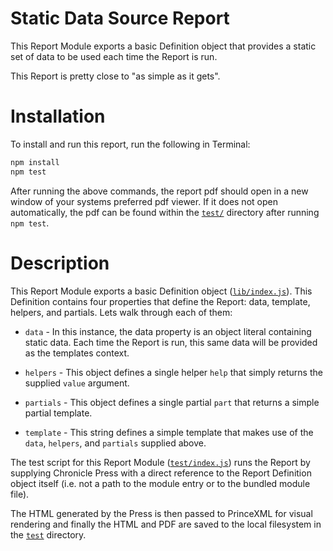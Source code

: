 # Static Data Source Report

This Report Module exports a basic Definition object that provides a static set of data to be used each time the Report is run.

This Report is pretty close to "as simple as it gets".

# Installation

To install and run this report, run the following in Terminal:

```sh
npm install
npm test
```

After running the above commands, the report pdf should open in a new window of your systems preferred pdf viewer. If it does not open automatically, the pdf can be found within the [`test/`](test/) directory after running `npm test`.

# Description

This Report Module exports a basic Definition object ([`lib/index.js`](lib/index.js)). This Definition contains four properties that define the Report: data, template, helpers, and partials. Lets walk through each of them:

- `data` - In this instance, the data property is an object literal containing static data. Each time the Report is run, this same data will be provided as the templates context.

- `helpers` - This object defines a single helper `help` that simply returns the supplied `value` argument.

- `partials` - This object defines a single partial `part` that returns a simple partial template.

- `template` - This string defines a simple template that makes use of the `data`, `helpers`, and `partials` supplied above.

The test script for this Report Module ([`test/index.js`](test/index.js)) runs the Report by supplying Chronicle Press with a direct reference to the Report Definition object itself (i.e. not a path to the module entry or to the bundled module file).

The HTML generated by the Press is then passed to PrinceXML for visual rendering and finally the HTML and PDF are saved to the local filesystem in the [`test`](test/) directory.
